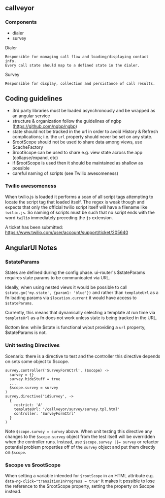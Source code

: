## callveyor

### Components

- dialer
- survey

Dialer

    Responsible for managing call flow and loading/displaying contact info.
    Every call state should map to a defined state in the dialer.

Survey

    Responsible for display, collection and persistance of call results.

## Coding guidelines

- 3rd party libraries must be loaded asynchronously and be wrapped as an angular service
- structure & organization follow the guidelines of ngbp (https://github.com/ngbp/ngbp)
- state should not be tracked in the url in order to avoid History & Refresh complications; i.e. the `url` property should never be set on any state.
- $rootScope should not be used to share data among views, use $cacheFactory
- $rootScope can be used to share e.g. view state across the app (collapse/expand, etc)
- if $rootScope is used then it should be maintained as shallow as possible
- careful naming of scripts (see Twilio awesomeness)

### Twilio awesomeness

When twilio.js is loaded it performs a scan of all script tags attempting to locate
the script tag that loaded itself. The regex is weak though and expects that
only the official twilio script itself will have a filename like `twilio.js`.
So naming of scripts must be such that no script ends with the word `twilio`
immediately preceding the `js` extension.

A ticket has been submitted: https://www.twilio.com/user/account/support/ticket/205640

## AngularUI Notes

### $stateParams

States are defined during the config phase. ui-router's $stateParams requires state params to be communicated via URL.

Ideally, when using nested views it would be possible to call `$state.go('my.state', {param1: 'blue'})` and rather than `templateUrl` as a fn loading params via `$location.current` it would have access to `$stateParams`.

Currently, this means that dynamically selecting a template at run time via `templateUrl` as a fn does not work unless state is being tracked in the URL.

Bottom line: while $state is functional w/out providing a `url` property, $stateParams is not.

### Unit testing Directives

Scenario: there is a directive to test and the controller this directive depends on sets some object to $scope.

```
survey.controller('SurveyFormCtrl', ($scope) ->
  survey = {}
  survey.hideStuff = true
  ...
  $scope.survey = survey
)
survey.directive('idSurvey', ->
  {
    restrict: 'A'
    templateUrl: '/callveyor/survey/survey.tpl.html'
    controller: 'SurveyFormCtrl'
  }
)
```

Note `$scope.survey = survey` above. When unit testing this directive any changes
to the `$scope.survey` object from the test itself will be overridden when the controller runs.
Instead, use `$scope.survey ||= survey` or refactor potential problem properties off of the `survey`
object and put them directly on `$scope`.

### $scope vs $rootScope

When setting a variable intended for `$rootScope` in an HTML attribute e.g. `data-ng-click="transitionInProgress = true"` it makes it possible to lose
the reference to the $rootScope property, setting the property on $scope instead.
